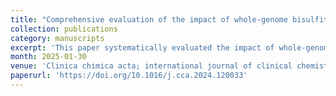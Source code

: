 ```yaml
---
title: "Comprehensive evaluation of the impact of whole-genome bisulfite sequencing (WGBS) on the fragmentomic characteristics of plasma cell-free DNA."
collection: publications
category: manuscripts
excerpt: 'This paper systematically evaluated the impact of whole-genome bisulfite sequencing (WGBS) on cfDNA fragmentomic features compared to WGS, offering insights for liquid biopsy applications. (*first Author*)'
month: 2025-01-30
venue: 'Clinica chimica acta; international journal of clinical chemistry, 566, 120033.'
paperurl: 'https://doi.org/10.1016/j.cca.2024.120033'
---
```

